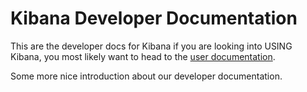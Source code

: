 # Kibana Developer Documentation

This are the developer docs for Kibana if you are looking into USING Kibana,
you most likely want to head to the [user documentation](https://www.elastic.co/guide/en/kibana/index.html).

Some more nice introduction about our developer documentation.
